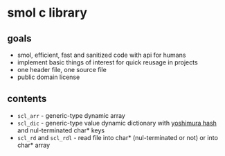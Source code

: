 # smol c library

## goals
- smol, efficient, fast and sanitized code with api for humans
- implement basic things of interest for quick reusage in projects
- one header file, one source file
- public domain license

## contents

- `scl_arr` - generic-type dynamic array
- `scl_dic` - generic-type value dynamic dictionary with [yoshimura hash](http://www.sanmayce.com/Fastest_Hash/) and nul-terminated char* keys
- `scl_rd` and `scl_rdl` - read file into char* (nul-terminated or not) or into char* array
